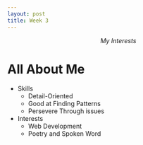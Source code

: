 ```yaml
---
layout: post
title: Week 3
---
```


<p align="center"> <em> My Interests </em> </p>

# All About Me

* Skills
  * Detail-Oriented
  * Good at Finding Patterns
  * Persevere Through issues
* Interests
  * Web Development 
  * Poetry and Spoken Word
